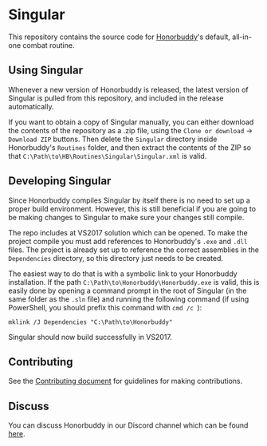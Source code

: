 # Singular

This repository contains the source code for [Honorbuddy](http://www.honorbuddy.com/)'s default, all-in-one combat routine.

## Using Singular

Whenever a new version of Honorbuddy is released, the latest version of Singular is pulled from this repository, and included in the release automatically. 

If you want to obtain a copy of Singular manually, you can either download the contents of the repository as a .zip file, using the `Clone or download` -> `Download ZIP` buttons. Then delete the `Singular` directory inside Honorbuddy's `Routines` folder, and then extract the contents of the ZIP so that `C:\Path\to\HB\Routines\Singular\Singular.xml` is valid.

## Developing Singular

Since Honorbuddy compiles Singular by itself there is no need to set up
a proper build environment. However, this is still beneficial if you are going to
be making changes to Singular to make sure your changes still compile.

The repo includes at VS2017 solution which can be opened. To make the project compile
you must add references to Honorbuddy's `.exe` and `.dll` files. The project is already
set up to reference the correct assemblies in the `Dependencies` directory, so this
directory just needs to be created.

The easiest way to do that is with a symbolic link to your Honorbuddy installation. If
the path `C:\Path\to\Honorbuddy\Honorbuddy.exe` is valid, this is easily done by opening
a command prompt in the root of Singular (in the same folder as the `.sln` file)
and running the following command (if using PowerShell, you should prefix this command with
`cmd /c `):
```
mklink /J Dependencies "C:\Path\to\Honorbuddy"
```
Singular should now build successfully in VS2017.

## Contributing

See the [Contributing document](CONTRIBUTING.md) for guidelines for making contributions.

## Discuss

You can discuss Honorbuddy in our Discord channel which can be found [here](https://discordapp.com/invite/0q6seK1er9pqFZkZ).